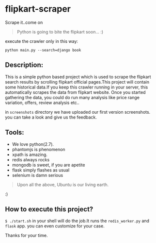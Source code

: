 flipkart-scraper
================

Scrape it..come on

> Python is going to bite the flipkart soon... :)

execute the crawler only in this way:

`python main.py --search=django book`

Description:
------------

This is a simple python based project which is used to scrape the flipkart search results by scrolling flipkart official pages.This project will contain some historical data.If you keep this crawler running in your server, this automatically scrapes the data from flipkart website. Once you started gathering the data, you could do run many analysis like price range variation, offers, review analysis etc..

in `screenshots` directory we have uploaded our first version screenshots. you can take a look and give us the feedback.

Tools:
------

- We love python(2.7).
- phantomjs is phenomenon
- xpath is amazing.
- redis always rocks
- mongodb is sweet, if you are apetite 
- flask simply flashes as usual
- selenium is damn serious

> Upon all the above, Ubuntu is our living earth.

:)

How to execute this project?
----------------------------

`$ ./start.sh` in your shell will do the job.It runs the `redis_worker.py` and `flask` app.
you can even customize for your case.

Thanks for your time.
